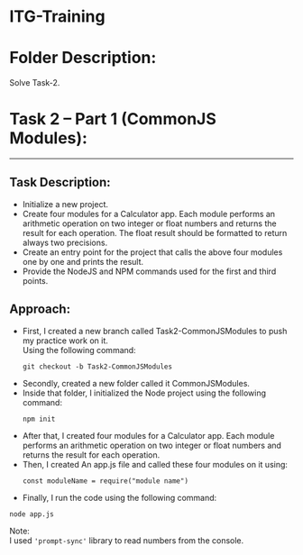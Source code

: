 # ITG-Training

# Folder Description:

Solve Task-2.

# Task 2 – Part 1 (CommonJS Modules):
---

## Task Description:

- Initialize a new project.
- Create four modules for a Calculator app. Each module performs an arithmetic operation on two integer or float numbers and returns the result for each operation. The float result should be formatted to return always two precisions.
- Create an entry point for the project that calls the above four modules one by one and prints the result.
- Provide the NodeJS and NPM commands used for the first and third points.

## Approach:
- First, I created a new branch called Task2-CommonJSModules to push my practice work on it.  
  Using the following command:
  ```
  git checkout -b Task2-CommonJSModules
  ```
- Secondly, created a new folder called it CommonJSModules.
- Inside that folder, I initialized the Node project using the following command:
  ```
  npm init
  ```
- After that, I created four modules for a Calculator app. Each module performs an arithmetic operation on two integer or float numbers and returns the result for each operation.
- Then, I created An app.js file and called these four modules on it using:
  ```
  const moduleName = require("module name")
  ```
- Finally, I run the code using the following command:
```
node app.js
```
Note:  
I used ```'prompt-sync'``` library to read numbers from the console. 

